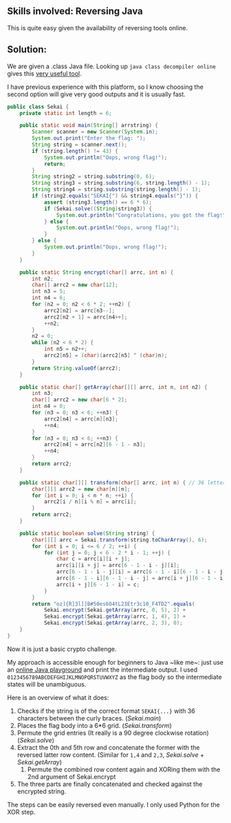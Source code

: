 ## Skills involved: Reversing Java

This is quite easy given the availability of reversing tools online.

## Solution:

We are given a .class Java file. Looking up `java class decompiler online` gives this [very useful tool](http://www.javadecompilers.com/).

I have previous experience with this platform, so I know choosing the second option will give very good outputs and it is usually fast.

```java
public class Sekai {
    private static int length = 6;

    public static void main(String[] arrstring) {
        Scanner scanner = new Scanner(System.in);
        System.out.print("Enter the flag: ");
        String string = scanner.next();
        if (string.length() != 43) {
            System.out.println("Oops, wrong flag!");
            return;
        }
        String string2 = string.substring(0, 6);
        String string3 = string.substring(6, string.length() - 1);
        String string4 = string.substring(string.length() - 1);
        if (string2.equals("SEKAI{") && string4.equals("}")) {
            assert (string3.length() == 6 * 6);
            if (Sekai.solve((String)string3)) {
                System.out.println("Congratulations, you got the flag!");
            } else {
                System.out.println("Oops, wrong flag!");
            }
        } else {
            System.out.println("Oops, wrong flag!");
        }
    }

    public static String encrypt(char[] arrc, int n) {
        int n2;
        char[] arrc2 = new char[12];
        int n3 = 5;
        int n4 = 6;
        for (n2 = 0; n2 < 6 * 2; ++n2) {
            arrc2[n2] = arrc[n3--];
            arrc2[n2 + 1] = arrc[n4++];
            ++n2;
        }
        n2 = 0;
        while (n2 < 6 * 2) {
            int n5 = n2++;
            arrc2[n5] = (char)(arrc2[n5] ^ (char)n);
        }
        return String.valueOf(arrc2);
    }

    public static char[] getArray(char[][] arrc, int n, int n2) {
        int n3;
        char[] arrc2 = new char[6 * 2];
        int n4 = 0;
        for (n3 = 0; n3 < 6; ++n3) {
            arrc2[n4] = arrc[n][n3];
            ++n4;
        }
        for (n3 = 0; n3 < 6; ++n3) {
            arrc2[n4] = arrc[n2][6 - 1 - n3];
            ++n4;
        }
        return arrc2;
    }

    public static char[][] transform(char[] arrc, int n) { // 36 letters to 6*6 grid
        char[][] arrc2 = new char[n][n];
        for (int i = 0; i < n * n; ++i) {
            arrc2[i / n][i % n] = arrc[i];
        }
        return arrc2;
    }

    public static boolean solve(String string) {
        char[][] arrc = Sekai.transform(string.toCharArray(), 6);
        for (int i = 0; i <= 6 / 2; ++i) {
            for (int j = 0; j < 6 - 2 * i - 1; ++j) {
                char c = arrc[i][i + j];
                arrc[i][i + j] = arrc[6 - 1 - i - j][i];
                arrc[6 - 1 - i - j][i] = arrc[6 - 1 - i][6 - 1 - i - j];
                arrc[6 - 1 - i][6 - 1 - i - j] = arrc[i + j][6 - 1 - i];
                arrc[i + j][6 - 1 - i] = c;
            }
        }
        return "oz]{R]3l]]B#50es6O4tL23Etr3c10_F4TD2".equals(
            Sekai.encrypt(Sekai.getArray(arrc, 0, 5), 2) +
            Sekai.encrypt(Sekai.getArray(arrc, 1, 4), 1) +
            Sekai.encrypt(Sekai.getArray(arrc, 2, 3), 0);
    }
}
```

Now it is just a basic crypto challenge.

My approach is accessible enough for beginners to Java ~like me~: just use an [online Java playground](https://www.online-java.com/) and print the intermediate output.
I used `0123456789ABCDEFGHIJKLMNOPQRSTUVWXYZ` as the flag body so the intermediate states will be unambiguous.

Here is an overview of what it does:
1. Checks if the string is of the correct format `SEKAI{...}` with 36 characters between the curly braces. (*Sekai.main*)
1. Places the flag body into a 6\*6 grid. (*Sekai.transform*)
1. Permute the grid entries (It really is a 90 degree clockwise rotation) (*Sekai.solve*)
1. Extract the 0th and 5th row and concatenate the former with the reversed latter row content. (Similar for `1,4` and `2,3`, *Sekai.solve* + *Sekai.getArray*)
   1. Permute the combined row content again and XORing them with the 2nd argument of Sekai.encrypt
1. The three parts are finally concatenated and checked against the encrypted string.

The steps can be easily reversed even manually. I only used Python for the XOR step.

